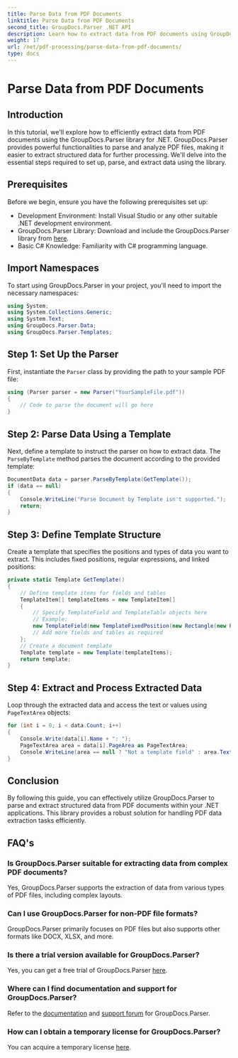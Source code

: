 ```yaml
---
title: Parse Data from PDF Documents
linktitle: Parse Data from PDF Documents
second_title: GroupDocs.Parser .NET API
description: Learn how to extract data from PDF documents using GroupDocs.Parser for .NET. Follow our step-by-step guide to efficiently parse and process PDF files.
weight: 17
url: /net/pdf-processing/parse-data-from-pdf-documents/
type: docs
---
```

# Parse Data from PDF Documents

## Introduction
In this tutorial, we'll explore how to efficiently extract data from PDF documents using the GroupDocs.Parser library for .NET. GroupDocs.Parser provides powerful functionalities to parse and analyze PDF files, making it easier to extract structured data for further processing. We'll delve into the essential steps required to set up, parse, and extract data using the library.
## Prerequisites
Before we begin, ensure you have the following prerequisites set up:
- Development Environment: Install Visual Studio or any other suitable .NET development environment.
- GroupDocs.Parser Library: Download and include the GroupDocs.Parser library from [here](https://releases.groupdocs.com/parser/net/).
- Basic C# Knowledge: Familiarity with C# programming language.

## Import Namespaces
To start using GroupDocs.Parser in your project, you'll need to import the necessary namespaces:
```csharp
using System;
using System.Collections.Generic;
using System.Text;
using GroupDocs.Parser.Data;
using GroupDocs.Parser.Templates;
```
## Step 1: Set Up the Parser
First, instantiate the `Parser` class by providing the path to your sample PDF file:
```csharp
using (Parser parser = new Parser("YourSampleFile.pdf"))
{
    // Code to parse the document will go here
}
```
## Step 2: Parse Data Using a Template
Next, define a template to instruct the parser on how to extract data. The `ParseByTemplate` method parses the document according to the provided template:
```csharp
DocumentData data = parser.ParseByTemplate(GetTemplate());
if (data == null)
{
    Console.WriteLine("Parse Document by Template isn't supported.");
    return;
}
```
## Step 3: Define Template Structure
Create a template that specifies the positions and types of data you want to extract. This includes fixed positions, regular expressions, and linked positions:
```csharp
private static Template GetTemplate()
{
    // Define template items for fields and tables
    TemplateItem[] templateItems = new TemplateItem[]
    {
        // Specify TemplateField and TemplateTable objects here
        // Example:
        new TemplateField(new TemplateFixedPosition(new Rectangle(new Point(35, 135), new Size(100, 10))), "FromCompany"),
        // Add more fields and tables as required
    };
    // Create a document template
    Template template = new Template(templateItems);
    return template;
}
```
## Step 4: Extract and Process Extracted Data
Loop through the extracted data and access the text or values using `PageTextArea` objects:
```csharp
for (int i = 0; i < data.Count; i++)
{
    Console.Write(data[i].Name + ": ");
    PageTextArea area = data[i].PageArea as PageTextArea;
    Console.WriteLine(area == null ? "Not a template field" : area.Text);
}
```

## Conclusion
By following this guide, you can effectively utilize GroupDocs.Parser to parse and extract structured data from PDF documents within your .NET applications. This library provides a robust solution for handling PDF data extraction tasks efficiently.
## FAQ's
### Is GroupDocs.Parser suitable for extracting data from complex PDF documents?
Yes, GroupDocs.Parser supports the extraction of data from various types of PDF files, including complex layouts.
### Can I use GroupDocs.Parser for non-PDF file formats?
GroupDocs.Parser primarily focuses on PDF files but also supports other formats like DOCX, XLSX, and more.
### Is there a trial version available for GroupDocs.Parser?
Yes, you can get a free trial of GroupDocs.Parser [here](https://releases.groupdocs.com/).
### Where can I find documentation and support for GroupDocs.Parser?
Refer to the [documentation](https://tutorials.groupdocs.com/parser/net/) and [support forum](https://forum.groupdocs.com/c/parser/17) for GroupDocs.Parser.
### How can I obtain a temporary license for GroupDocs.Parser?
You can acquire a temporary license [here](https://purchase.groupdocs.com/temporary-license/).
